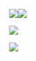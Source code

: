 <a href="https://github.com/GoldenChrysus"><img src="https://readme-stats.nozemi.io/api?username=GoldenChrysus&theme=radical&show_icons=true&line_height=24&count_private=true"><img src="https://readme-stats.nozemi.io/api/top-langs/?username=GoldenChrysus&theme=radical&layout=compact&hide=less,handlebars,html,css&langs_count=8"></a>

<a href="https://chrysus.dev/" target="_blank"><img src="https://chrysus.dev/assets/images/business/intro.png?"></a> 

<a href="https://www.torn.com/1962321"><img src=")https://www.torn.com/signature.php?id=3&user=1962321&v=1528808940574"></a>
